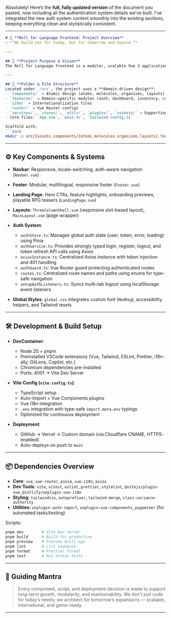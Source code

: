 Absolutely! Here’s the **full, fully updated version** of the document you pasted, now including all the authentication system details we’ve built.
I’ve integrated the new auth system content smoothly into the existing sections, keeping everything clean and stylistically consistent.

---

````md
# 🏰 **Roll for Language Frontend: Project Overview**  
> *“We build not for today, but for tomorrow and beyond.”*

---

## 🌟 **Project Purpose & Vision**  
The Roll for Language frontend is a modular, scalable Vue 3 application designed to deliver an immersive, gamified language-learning experience. Built for global deployment, it integrates responsive layouts, internationalization, real-time features, and continuous deployment pipelines — all guided by a forward-thinking clean architecture philosophy.

---

## 📁 **Folder & File Structure**  
Located under `/src`, the project uses a **domain-driven design**:  
- `components/` → Atomic design (atoms, molecules, organisms, layouts)  
- `features/` → Domain-specific modules (auth, dashboard, inventory, campaigns)  
- `i18n/` → Internationalization files  
- `router/` → Vue Router configs  
- `services/`, `stores/`, `utils/`, `plugins/`, `sockets/` → Supporting logic  
- Core files: `App.vue`, `main.ts`, `tailwind.config.ts`

Scaffold with:  
```bash
mkdir -p src/{assets,components/{atoms,molecules,organisms,layouts},features/{auth,dashboard,inventory,campaigns}/{components,stores,services,views,types},i18n,router,stores,services,utils,plugins,sockets,views}
````

---

## ⚙ **Key Components & Systems**

* **Navbar**: Responsive, locale-switching, auth-aware navigation (`Navbar.vue`)
* **Footer**: Modular, multilingual, responsive footer (`Footer.vue`)
* **Landing Page**: Hero CTAs, feature highlights, onboarding previews, playable RPG teasers (`LandingPage.vue`)
* **Layouts**: `ThreeColumnShell.vue` (responsive slot-based layout), `MainLayout.vue` (page wrapper)
* **Auth System**:

  * `authStore.ts`: Manages global auth state (user, token, error, loading) using Pinia
  * `authService.ts`: Provides strongly typed login, register, logout, and token refresh API calls using Axios
  * `axiosInstance.ts`: Centralized Axios instance with token injection and 401 handling
  * `authGuard.ts`: Vue Router guard protecting authenticated routes
  * `routes.ts`: Centralized route names and paths using enums for type-safe navigation
  * `setupAuthListeners.ts`: Syncs multi-tab logout using localStorage event listeners
* **Global Styles**: `global.css` integrates custom font (`MedReg`), accessibility helpers, and Tailwind resets

---

## 🛠 **Development & Build Setup**

* **DevContainer**:

  * Node 20 + pnpm
  * Preinstalled VSCode extensions (Vue, Tailwind, ESLint, Prettier, i18n-ally, GitLens, Copilot, etc.)
  * Chromium dependencies pre-installed
  * Ports: 4001 → Vite Dev Server

* **Vite Config (`vite.config.ts`)**:

  * TypeScript setup
  * Auto-Import + Vue Components plugins
  * Vue i18n integration
  * `.env` integration with type-safe `import.meta.env` typings
  * Optimized for continuous deployment

* **Deployment**:

  * GitHub → Vercel → Custom domain (via Cloudflare CNAME, HTTPS-enabled)
  * Auto-deploys on push to `main`

---

## 📦 **Dependencies Overview**

* **Core**: `vue`, `vue-router`, `pinia`, `vue-i18n`, `axios`
* **Dev Tools**: `vite`, `vitest`, `eslint`, `prettier`, `stylelint`, `@vitejs/plugin-vue`, `@intlify/unplugin-vue-i18n`
* **Styling**: `tailwindcss`, `autoprefixer`, `tailwind-merge`, `class-variance-authority`
* **Utilities**: `unplugin-auto-import`, `unplugin-vue-components`, `puppeteer` (for automated tasks/testing)

Scripts:

```bash
pnpm dev        # Vite Dev Server
pnpm build      # Build for production
pnpm preview    # Preview built app
pnpm lint       # Lint codebase
pnpm format     # Prettier format
pnpm test       # Run Vitest tests
```

---

## 🏹 **Guiding Mantra**

> Every component, script, and deployment decision is made to support long-term growth, modularity, and maintainability. We don’t just code for today’s needs; we architect for tomorrow’s expansions — scalable, international, and game-ready.

---

